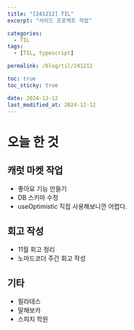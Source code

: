 ```yaml
---
title: "[241212] TIL"
excerpt: "사이드 프로젝트 작업"

categories:
  - TIL
tags:
  - [TIL, typescript]

permalink: /blog/til/241212

toc: true
toc_sticky: true

date: 2024-12-12
last_modified_at: 2024-12-12
---
```


# 오늘 한 것

## 캐럿 마켓 작업

- 좋아요 기능 만들기
- DB 스키마 수정
- useOptimistic 직접 사용해보니깐 어렵다.

## 회고 작성

- 11월 회고 정리
- 노마드코더 주간 회고 작성

## 기타

- 필라테스
- 말해보카
- 스피치 학원
